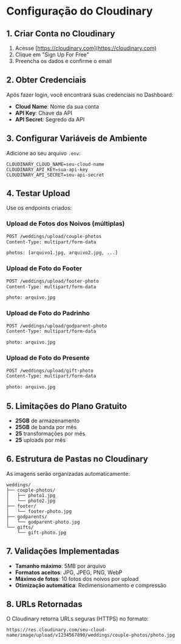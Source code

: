 # Configuração do Cloudinary

## 1. Criar Conta no Cloudinary

1. Acesse [https://cloudinary.com](https://cloudinary.com)
2. Clique em "Sign Up For Free"
3. Preencha os dados e confirme o email

## 2. Obter Credenciais

Após fazer login, você encontrará suas credenciais no Dashboard:

- **Cloud Name**: Nome da sua conta
- **API Key**: Chave da API
- **API Secret**: Segredo da API

## 3. Configurar Variáveis de Ambiente

Adicione ao seu arquivo `.env`:

```env
CLOUDINARY_CLOUD_NAME=seu-cloud-name
CLOUDINARY_API_KEY=sua-api-key
CLOUDINARY_API_SECRET=seu-api-secret
```

## 4. Testar Upload

Use os endpoints criados:

### Upload de Fotos dos Noivos (múltiplas)
```bash
POST /weddings/upload/couple-photos
Content-Type: multipart/form-data

photos: [arquivo1.jpg, arquivo2.jpg, ...]
```

### Upload de Foto do Footer
```bash
POST /weddings/upload/footer-photo
Content-Type: multipart/form-data

photo: arquivo.jpg
```

### Upload de Foto do Padrinho
```bash
POST /weddings/upload/godparent-photo
Content-Type: multipart/form-data

photo: arquivo.jpg
```

### Upload de Foto do Presente
```bash
POST /weddings/upload/gift-photo
Content-Type: multipart/form-data

photo: arquivo.jpg
```

## 5. Limitações do Plano Gratuito

- **25GB** de armazenamento
- **25GB** de banda por mês
- **25** transformações por mês
- **25** uploads por mês

## 6. Estrutura de Pastas no Cloudinary

As imagens serão organizadas automaticamente:

```
weddings/
├── couple-photos/
│   ├── photo1.jpg
│   └── photo2.jpg
├── footer/
│   └── footer-photo.jpg
├── godparents/
│   └── godparent-photo.jpg
└── gifts/
    └── gift-photo.jpg
```

## 7. Validações Implementadas

- **Tamanho máximo**: 5MB por arquivo
- **Formatos aceitos**: JPG, JPEG, PNG, WebP
- **Máximo de fotos**: 10 fotos dos noivos por upload
- **Otimização automática**: Redimensionamento e compressão

## 8. URLs Retornadas

O Cloudinary retorna URLs seguras (HTTPS) no formato:
```
https://res.cloudinary.com/seu-cloud-name/image/upload/v1234567890/weddings/couple-photos/photo.jpg
``` 
